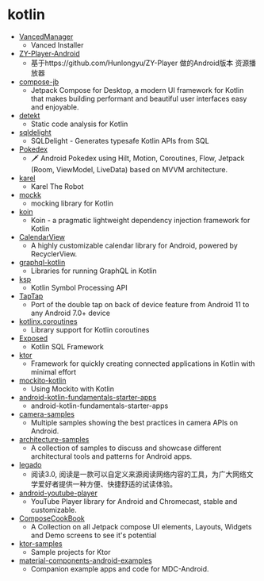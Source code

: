 # kotlin
- [VancedManager](https://github.com/YTVanced/VancedManager)
  - Vanced Installer
- [ZY-Player-Android](https://github.com/vicedev/ZY-Player-Android)
  - 基于https://github.com/Hunlongyu/ZY-Player 做的Android版本 资源播放器
- [compose-jb](https://github.com/JetBrains/compose-jb)
  - Jetpack Compose for Desktop, a modern UI framework for Kotlin that makes building performant and beautiful user interfaces easy and enjoyable.
- [detekt](https://github.com/detekt/detekt)
  - Static code analysis for Kotlin
- [sqldelight](https://github.com/cashapp/sqldelight)
  - SQLDelight - Generates typesafe Kotlin APIs from SQL
- [Pokedex](https://github.com/skydoves/Pokedex)
  - 🗡️ Android Pokedex using Hilt, Motion, Coroutines, Flow, Jetpack (Room, ViewModel, LiveData) based on MVVM architecture.
- [karel](https://github.com/fredoverflow/karel)
  - Karel The Robot
- [mockk](https://github.com/mockk/mockk)
  - mocking library for Kotlin
- [koin](https://github.com/InsertKoinIO/koin)
  - Koin - a pragmatic lightweight dependency injection framework for Kotlin
- [CalendarView](https://github.com/kizitonwose/CalendarView)
  - A highly customizable calendar library for Android, powered by RecyclerView.
- [graphql-kotlin](https://github.com/ExpediaGroup/graphql-kotlin)
  - Libraries for running GraphQL in Kotlin
- [ksp](https://github.com/google/ksp)
  - Kotlin Symbol Processing API
- [TapTap](https://github.com/KieronQuinn/TapTap)
  - Port of the double tap on back of device feature from Android 11 to any Android 7.0+ device
- [kotlinx.coroutines](https://github.com/Kotlin/kotlinx.coroutines)
  - Library support for Kotlin coroutines
- [Exposed](https://github.com/JetBrains/Exposed)
  - Kotlin SQL Framework
- [ktor](https://github.com/ktorio/ktor)
  - Framework for quickly creating connected applications in Kotlin with minimal effort
- [mockito-kotlin](https://github.com/nhaarman/mockito-kotlin)
  - Using Mockito with Kotlin
- [android-kotlin-fundamentals-starter-apps](https://github.com/google-developer-training/android-kotlin-fundamentals-starter-apps)
  - android-kotlin-fundamentals-starter-apps
- [camera-samples](https://github.com/android/camera-samples)
  - Multiple samples showing the best practices in camera APIs on Android.
- [architecture-samples](https://github.com/android/architecture-samples)
  - A collection of samples to discuss and showcase different architectural tools and patterns for Android apps.
- [legado](https://github.com/gedoor/legado)
  - 阅读3.0, 阅读是一款可以自定义来源阅读网络内容的工具，为广大网络文学爱好者提供一种方便、快捷舒适的试读体验。
- [android-youtube-player](https://github.com/PierfrancescoSoffritti/android-youtube-player)
  - YouTube Player library for Android and Chromecast, stable and customizable.
- [ComposeCookBook](https://github.com/Gurupreet/ComposeCookBook)
  - A Collection on all Jetpack compose UI elements, Layouts, Widgets and Demo screens to see it's potential
- [ktor-samples](https://github.com/ktorio/ktor-samples)
  - Sample projects for Ktor
- [material-components-android-examples](https://github.com/material-components/material-components-android-examples)
  - Companion example apps and code for MDC-Android.
